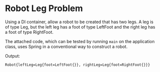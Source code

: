 # Robot Leg Problem

Using a DI container, allow a robot to be created that has two legs. A leg is of type Leg, but the left leg has a foot of type LeftFoot and the right leg has a foot of type RightFoot.

The attached code, which can be tested by running `main` on the application class, uses Spring in a conventional way to construct a robot.

Output:

```txt
Robot{leftLeg=Leg{foot=LeftFoot{}}, rightLeg=Leg{foot=RightFoot{}}}
```
